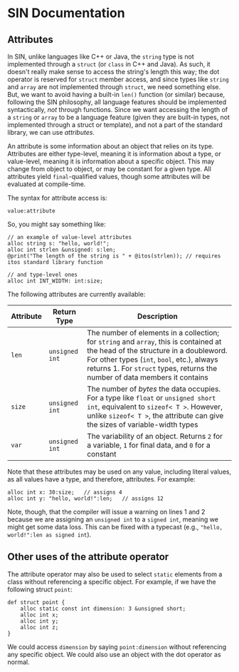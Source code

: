 # SIN Documentation

## Attributes

In SIN, unlike languages like C++ or Java, the `string` type is not implemented through a `struct` (or `class` in C++ and Java). As such, it doesn't really make sense to access the string's length this way; the dot operator is reserved for `struct` member access, and since types like `string` and `array` are not implemented through `struct`, we need something else. But, we want to avoid having a built-in `len()` function (or similar) because, following the SIN philosophy, all language features should be implemented syntactically, *not* through functions. Since we want accessing the length of a `string` or `array` to be a language feature (given they are built-in types, not implemented through a struct or template), and not a part of the standard library, we can use *attributes*.

An attribute is some information about an object that relies on its type. Attributes are either type-level, meaning it is information about a type, or value-level, meaning it is information about a specific object. This may change from object to object, or may be constant for a given type. All attributes yield `final`-qualified values, though some attributes will be evaluated at compile-time.

The syntax for attribute access is:

    value:attribute

So, you might say something like:

    // an example of value-level attributes
    alloc string s: "hello, world!";
    alloc int strlen &unsigned: s:len;
    @print("The length of the string is " + @itos(strlen)); // requires itos standard library function

    // and type-level ones
    alloc int INT_WIDTH: int:size;

The following attributes are currently available:

| Attribute | Return Type | Description |
| --------- | ----------- | ----------- |
| `len` | `unsigned int` | The number of elements in a collection; for `string` and `array`, this is contained at the head of the structure in a doubleword. For other types (`int`, `bool`, etc.), always returns 1. For `struct` types, returns the number of data members it contains |
| `size` | `unsigned int` | The number of *bytes* the data occupies. For a type like `float` or `unsigned short int`, equivalent to `sizeof< T >`. However, unlike `sizeof< T >`, the attribute can give the sizes of variable-width types |
| `var` | `unsigned int` | The variability of an object. Returns `2` for a variable, `1` for final data, and `0` for a constant |

Note that these attributes may be used on any value, including literal values, as all values have a type, and therefore, attributes. For example:

    alloc int x: 30:size;   // assigns 4
    alloc int y: "hello, world!":len;   // assigns 12

Note, though, that the compiler will issue a warning on lines 1 and 2 because we are assigning an `unsigned int` to a `signed int`, meaning we might get some data loss. This can be fixed with a typecast (e.g., `"hello, world!":len as signed int`).

## Other uses of the attribute operator

The attribute operator may also be used to select `static` elements from a class without referencing a specific object. For example, if we have the following struct `point`:

    def struct point {
        alloc static const int dimension: 3 &unsigned short;
        alloc int x;
        alloc int y;
        alloc int z;
    }

We could access `dimension` by saying `point:dimension` without referencing any specific object. We could also use an object with the dot operator as normal.
